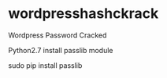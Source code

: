 # wordpresshashckrack
Wordpress Password Cracked

Python2.7 install passlib module

sudo pip install passlib
